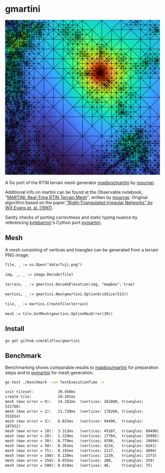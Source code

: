 # gmartini

![](test/martini-50.png)

A Go port of the RTIN terrain mesh generator [mapbox/martini](https://github.com/mapbox/martini) by [mourner](https://github.com/mourner).

Additional info on martini can be found at the Observable notebook, "[MARTINI: Real-Time RTIN Terrain Mesh](https://observablehq.com/@mourner/martin-real-time-rtin-terrain-mesh)", written by [mourner](https://github.com/mourner). Original algorithm based on the paper ["Right-Triangulated Irregular Networks" by Will Evans et. al. (1997)](https://www.cs.ubc.ca/~will/papers/rtin.pdf).

Sanity checks of porting correctness and static typing nuance by referencing [kylebarron](https://github.com/kylebarron)'s Cython port [pymartini](https://github.com/kylebarron/pymartini).

## Mesh

A mesh consisting of vertices and triangles can be generated from a terrain PNG image.

```
file, _ := os.Open("data/fuji.png")

img, _, _ := image.Decode(file)

terrain, _ := gmartini.DecodeElevation(img, "mapbox", true)

martini, _ := gmartini.New(gmartini.OptionGridSize(513))

tile, _ := martini.CreateTile(terrain)

mesh := tile.GetMesh(gmartini.OptionMaxError(30))
```

## Install

```
go get github.com/AliFlux/gmartini
```
  
## Benchmark

Benchmarking shows comparable results to [mapbox/martini](https://github.com/mapbox/martini) for preparation steps and to [pymartini](https://github.com/kylebarron/pymartini) for mesh generation.

```bash
go test ./benchmark -run TestExecutionTime -v
```

```
init tileset:           39.450ms
create tile:            10.201ms
mesh (max error = 0):   14.202ms  (vertices: 261880, triangles: 521768)
mesh (max error = 2):   11.739ms  (vertices: 176260, triangles: 351014)
mesh (max error = 5):   6.633ms   (vertices: 94496,  triangles: 187912)
mesh (max error = 10):  3.313ms   (vertices: 45107,  triangles: 89490)
mesh (max error = 20):  1.329ms   (vertices: 17764,  triangles: 35095)
mesh (max error = 30):  0.779ms   (vertices: 9708,   triangles: 19094)
mesh (max error = 50):  0.361ms   (vertices: 4234,   triangles: 8261)
mesh (max error = 75):  0.191ms   (vertices: 2117,   triangles: 4094)
mesh (max error = 100): 0.120ms   (vertices: 1239,   triangles: 2373)
mesh (max error = 250): 0.032ms   (vertices: 200,    triangles: 359)
mesh (max error = 500): 0.018ms   (vertices: 46,     triangles: 75)
```
